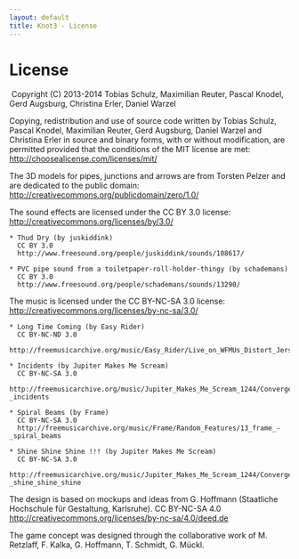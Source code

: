 ```yaml
---
layout: default
title: Knot3 - License
---
```


# License

﻿  Copyright (C) 2013-2014 Tobias Schulz, Maximilian Reuter, Pascal Knodel,
                          Gerd Augsburg, Christina Erler, Daniel Warzel

  Copying, redistribution and use of source code written by Tobias Schulz,
  Pascal Knodel, Maximilian Reuter, Gerd Augsburg, Daniel Warzel and
  Christina Erler in source and binary forms, with or without modification,
  are permitted provided that the conditions of the MIT license are met:
  http://choosealicense.com/licenses/mit/

  The 3D models for pipes, junctions and arrows are from Torsten Pelzer
  and are dedicated to the public domain:
  http://creativecommons.org/publicdomain/zero/1.0/

  The sound effects are licensed under the CC BY 3.0 license:
  http://creativecommons.org/licenses/by/3.0/

    * Thud Dry (by juskiddink)
      CC BY 3.0
      http://www.freesound.org/people/juskiddink/sounds/108617/

    * PVC pipe sound from a toiletpaper-roll-holder-thingy (by schademans)
      CC BY 3.0
      http://www.freesound.org/people/schademans/sounds/13290/

  The music is licensed under the CC BY-NC-SA 3.0 license:
  http://creativecommons.org/licenses/by-nc-sa/3.0/

    * Long Time Coming (by Easy Rider)
      CC BY-NC-ND 3.0
      http://freemusicarchive.org/music/Easy_Rider/Live_on_WFMUs_Distort_Jersey_City_with_Reed_Dunlea_Jan_14_2014/Long_Time_Coming

    * Incidents (by Jupiter Makes Me Scream)
      CC BY-NC-SA 3.0
      http://freemusicarchive.org/music/Jupiter_Makes_Me_Scream_1244/Converge/05_jupiter_makes_me_scream_-_incidents

    * Spiral Beams (by Frame)
      CC BY-NC-SA 3.0
      http://freemusicarchive.org/music/Frame/Random_Features/13_frame_-_spiral_beams

    * Shine Shine Shine !!! (by Jupiter Makes Me Scream)
      CC BY-NC-SA 3.0
      http://freemusicarchive.org/music/Jupiter_Makes_Me_Scream_1244/Converge/08_jupiter_makes_me_scream_-_shine_shine_shine


  The design is based on mockups and ideas from G. Hoffmann
  (Staatliche Hochschule für Gestaltung, Karlsruhe).
  CC BY-NC-SA 4.0
  http://creativecommons.org/licenses/by-nc-sa/4.0/deed.de
  
  
  The game concept was designed through the collaborative work of
  M. Retzlaff, F. Kalka, G. Hoffmann, T. Schmidt, G. Mückl.

